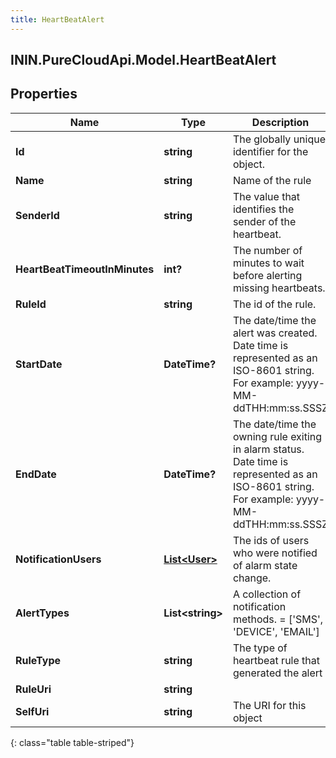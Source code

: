 ```yaml
---
title: HeartBeatAlert
---
```

## ININ.PureCloudApi.Model.HeartBeatAlert

## Properties

|Name | Type | Description | Notes|
|------------ | ------------- | ------------- | -------------|
| **Id** | **string** | The globally unique identifier for the object. | [optional] |
| **Name** | **string** | Name of the rule | |
| **SenderId** | **string** | The value that identifies the sender of the heartbeat. | |
| **HeartBeatTimeoutInMinutes** | **int?** | The number of minutes to wait before alerting missing heartbeats. | |
| **RuleId** | **string** | The id of the rule. | |
| **StartDate** | **DateTime?** | The date/time the alert was created. Date time is represented as an ISO-8601 string. For example: yyyy-MM-ddTHH:mm:ss.SSSZ | |
| **EndDate** | **DateTime?** | The date/time the owning rule exiting in alarm status. Date time is represented as an ISO-8601 string. For example: yyyy-MM-ddTHH:mm:ss.SSSZ | [optional] |
| **NotificationUsers** | [**List&lt;User&gt;**](User.html) | The ids of users who were notified of alarm state change. | |
| **AlertTypes** | **List&lt;string&gt;** | A collection of notification methods. &#x3D; [&#39;SMS&#39;, &#39;DEVICE&#39;, &#39;EMAIL&#39;] | |
| **RuleType** | **string** | The type of heartbeat rule that generated the alert | |
| **RuleUri** | **string** |  | [optional] |
| **SelfUri** | **string** | The URI for this object | [optional] |
{: class="table table-striped"}


